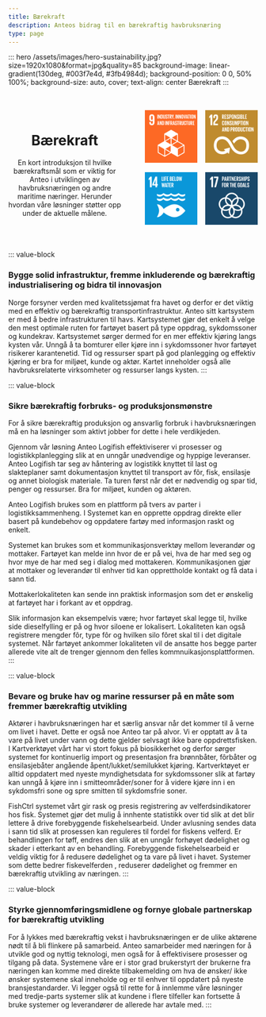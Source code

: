 ```yaml
---
title: Bærekraft
description: Anteos bidrag til en bærekraftig havbruksnæring
type: page
---
```


::: hero /assets/images/hero-sustainability.jpg?size=1920x1080&format=jpg&quality=85 background-image: linear-gradient(130deg, #003f7e4d, #3fb4984d); background-position: 0 0, 50% 100%; background-size: auto, cover; text-align: center
Bærekraft
:::

<div style="display: flex; align-items: center; gap: 3rem; margin: 3rem 0;">
  <div style="flex: 1; text-align: center;">
    <h1>Bærekraft</h1>
    <p>En kort introduksjon til hvilke bærekraftsmål som er viktig for Anteo i utviklingen av havbruksnæringen og andre maritime næringer. Herunder hvordan våre løsninger støtter opp under de aktuelle målene.</p>
  </div>
  <div style="flex: 1; display: grid; grid-template-columns: 1fr 1fr; gap: 1rem;">
    <a href="https://www.fn.no/om-fn/fns-baerekraftsmaal/industri-innovasjon-og-infrastruktur">
      <img src="/assets/images/sdg-9-icon.png?size=200x200" alt="SDG 9">
    </a>
    <a href="https://www.fn.no/om-fn/fns-baerekraftsmaal/ansvarlig-forbruk-og-produksjon">
      <img src="/assets/images/sdg-12-icon.png?size=200x200" alt="SDG 12">
    </a>
    <a href="https://www.fn.no/om-fn/fns-baerekraftsmaal/livet-i-havet">
      <img src="/assets/images/sdg-14-icon.png?size=200x200" alt="SDG 14">
    </a>
    <a href="https://www.fn.no/om-fn/fns-baerekraftsmaal/samarbeid-for-aa-naa-maalene">
      <img src="/assets/images/sdg-17-icon.png?size=200x200" alt="SDG 17">
    </a>
  </div>
</div>

::: value-block
### Bygge solid infrastruktur, fremme inkluderende og bærekraftig industrialisering og bidra til innovasjon

Norge forsyner verden med kvalitetssjømat fra havet og derfor er det viktig med en effektiv og bærekraftig transportinfrastruktur. Anteo sitt kartsystem er med å bedre infrastrukturen til havs. Kartsystemet gjør det enkelt å velge den mest optimale ruten for fartøyet basert på type oppdrag, sykdomssoner og kundekrav. Kartsystemet sørger dermed for en mer effektiv kjøring langs kysten vår. Unngå å ta bomturer eller kjøre inn i sykdomssoner hvor fartøyet risikerer karantenetid. Tid og ressurser spart på god planlegging og effektiv kjøring er bra for miljøet, kunde og aktør. Kartet inneholder også alle havbruksrelaterte virksomheter og ressurser langs kysten.
:::

::: value-block
### Sikre bærekraftig forbruks- og produksjonsmønstre

For å sikre bærekraftig produksjon og ansvarlig forbruk i havbruksnæringen må en ha løsninger som aktivt jobber for dette i hele verdikjeden.

Gjennom vår løsning Anteo Logifish effektiviserer vi prosesser og logistikkplanlegging slik at en unngår unødvendige og hyppige leveranser. Anteo Logifish tar seg av håntering av logistikk knyttet til last og slakteplaner samt dokumentasjon knyttet til transport av fôr, fisk, ensilasje og annet biologisk materiale. Ta turen først når det er nødvendig og spar tid, penger og ressurser. Bra for miljøet, kunden og aktøren.

Anteo Logifish brukes som en plattform på tvers av parter i logistikksammenheng. I Systemet kan en opprette oppdrag direkte eller basert på kundebehov og oppdatere fartøy med informasjon raskt og enkelt.

Systemet kan brukes som et kommunikasjonsverktøy mellom leverandør og mottaker. Fartøyet kan melde inn hvor de er på vei, hva de har med seg og hvor mye de har med seg i dialog med mottakeren. Kommunikasjonen gjør at mottaker og leverandør til enhver tid kan opprettholde kontakt og få data i sann tid.

Mottakerlokaliteten kan sende inn praktisk informasjon som det er ønskelig at fartøyet har i forkant av et oppdrag.

Slik informasjon kan eksempelvis være; hvor fartøyet skal legge til, hvilke side dieselfylling er på og hvor siloene er lokalisert. Lokaliteten kan også registrere mengder fôr, type fôr og hvilken silo fôret skal til i det digitale systemet. Når fartøyet ankommer lokaliteten vil de ansatte hos begge parter allerede vite alt de trenger gjennom den felles kommnuikasjonsplattformen.
:::

::: value-block
### Bevare og bruke hav og marine ressurser på en måte som fremmer bærekraftig utvikling

Aktører i havbruksnæringen har et særlig ansvar når det kommer til å verne om livet i havet. Dette er også noe Anteo tar på alvor. Vi er opptatt av å ta vare på livet under vann og dette gjelder selvsagt ikke bare oppdrettsfisken. I Kartverktøyet vårt har vi stort fokus på biosikkerhet og derfor sørger systemet for kontinuerlig import og presentasjon fra brønnbåter, fôrbåter og ensilasjebåter angående åpent/lukket/semilukket kjøring. Kartverktøyet er alltid oppdatert med nyeste myndighetsdata for sykdomssoner slik at fartøy kan unngå å kjøre inn i smitteområder/soner for å videre kjøre inn i en sykdomsfri sone og spre smitten til sykdomsfrie soner.

FishCtrl systemet vårt gir rask og presis registrering av velferdsindikatorer hos fisk. Systemet gjør det mulig å innhente statistikk over tid slik at det blir lettere å drive forebyggende fiskehelsearbeid. Under avlusning sendes data i sann tid slik at prosessen kan reguleres til fordel for fiskens velferd. Er behandlingen for tøff, endres den slik at en unngår forhøyet dødelighet og skader i etterkant av en behandling. Forebyggende fiskehelsearbeid er veldig viktig for å redusere dødelighet og ta vare på livet i havet. Systemer som dette bedrer fiskevelferden , reduserer dødelighet og fremmer en bærekraftig utvikling av næringen.
:::

::: value-block
### Styrke gjennomføringsmidlene og fornye globale partnerskap for bærekraftig utvikling

For å lykkes med bærekraftig vekst i havbruksnæringen er de ulike aktørene nødt til å bli flinkere på samarbeid. Anteo samarbeider med næringen for å utvikle god og nyttig teknologi, men også for å effektivisere prosesser og tilgang på data. Systemene våre er i stor grad brukerstyrt der brukerne fra næringen kan komme med direkte tilbakemelding om hva de ønsker/ ikke ønsker systemene skal inneholde og er til enhver til oppdatert på nyeste bransjestandarder. Vi legger også til rette for å innlemme våre løsninger med tredje-parts systemer slik at kundene i flere tilfeller kan fortsette å bruke systemer og leverandører de allerede har avtale med.
:::

